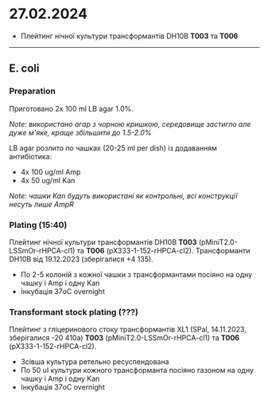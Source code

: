 27.02.2024
========
- Плейтинг нічної культури трансформантів DH10B __T003__ та __T006__

---
## E. coli
### Preparation
Приготовано 2x 100 ml LB agar 1.0%.

_Note: використано агар з чорною кришкою, середовище застигло але дуже м'яке, краще збільшити до 1.5-2.0%_

LB agar розлито по чашках (20-25 ml per dish) із додаванням антибіотика:
- 4x 100 ug/ml Amp
- 4x 50 ug/ml Kan

_Note: чашки Kan будуть використані як контрольні, всі конструкції несуть лише AmpR_

### Plating (15:40)
Плейтинг нічної культури трансформантів DH10B __T003__ (pMiniT2.0-LSSmOr-rHPCA-cl1) та __T006__ (pX333-1-152-rHPCA-cl2). Трансформанти DH10B від 19.12.2023 (зберігалися +4 135).

- По 2-5 колоній з кожної чашки з трансформантами посіяно на одну чашку і Amp і одну Kan
- Інкубація 37oC overnight

### Transformant stock plating (???)
Плейтинг з гліцеринового стоку  трансформантів XL1 (SPal, 14.11.2023, зберігалися -20 410a)  __T003__ (pMiniT2.0-LSSmOr-rHPCA-cl1) та __T006__ (pX333-1-152-rHPCA-cl2). 

- Зсівша культура ретельно ресуспендована
- По 50 ul культури кожного трансформанта посіяно газоном на одну чашку і Amp і одну Kan
- Інкубація 37oC overnight
